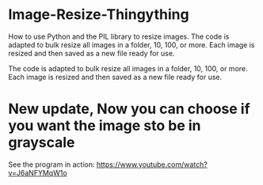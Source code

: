 # Image-Resize-Thingything
How to use Python and the PIL library to resize images.  The code is adapted to  bulk resize all images in a folder, 10, 100, or more. Each image is resized and then saved as a new file ready for use.

The code is adapted to bulk resize all images in a folder, 10, 100, or more. Each image is resized and then saved as a new file ready for use.

# New update, Now you can choose if you want the image sto be in grayscale

See the program in action: https://www.youtube.com/watch?v=J6aNFYMqW1o
